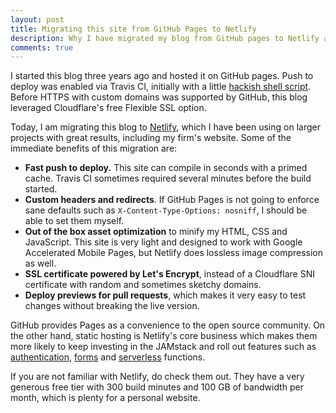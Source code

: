 ```yaml
---
layout: post
title: Migrating this site from GitHub Pages to Netlify
description: Why I have migrated my blog from GitHub pages to Netlify and some of the immediate benefits.
comments: true
---
```


I started this blog three years ago and hosted it on GitHub pages. Push to deploy was enabled via Travis CI, initially with a little [hackish shell script](https://github.com/PierreLvx/lavaux.lv/commit/4851726eeed61c0c57072a3170122d4e7488f68a). Before HTTPS with custom domains was supported by GitHub, this blog leveraged Cloudflare's free Flexible SSL option.

Today, I am migrating this blog to [Netlify](https://www.netlify.com/), which I have been using on larger projects with great results, including my firm's website. Some of the immediate benefits of this migration are:

- **Fast push to deploy.** This site can compile in seconds with a primed cache. Travis CI sometimes required several minutes before the build started.
- **Custom headers and redirects**. If GitHub Pages is not going to enforce sane defaults such as `X-Content-Type-Options: nosniff`, I should be able to set them myself.
- **Out of the box asset optimization** to minify my HTML, CSS and JavaScript. This site is very light and designed to work with Google Accelerated Mobile Pages, but Netlify does lossless image compression as well.
- **SSL certificate powered by Let's Encrypt**, instead of a Cloudflare SNI certificate with random and sometimes sketchy domains.
- **Deploy previews for pull requests**, which makes it very easy to test changes without breaking the live version.

GitHub provides Pages as a convenience to the open source community. On the other hand, static hosting is Netlify's core business which makes them more likely to keep investing in the JAMstack and roll out features such as [authentication](https://docs.netlify.com/visitor-access/identity/), [forms](https://docs.netlify.com/forms/setup/) and [serverless](https://docs.netlify.com/functions/overview/) functions.

If you are not familiar with Netlify, do check them out. They have a very generous free tier with 300 build minutes and 100 GB of bandwidth per month, which is plenty for a personal website.
